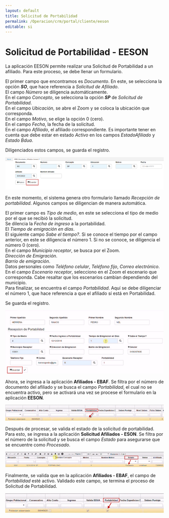 ```yaml
---
layout: default
title: Solicitud de Portabilidad
permalink: /Operacion/crm/portal/cliente/eeson
editable: si
---
```


# Solicitud de Portabilidad - EESON

La aplicación EESON permite realizar una Solicitud de Portabilidad a un afiliado.  Para este proceso, se debe llenar un formulario.  

El primer campo que encontramos es _Documento_.  En este, se selecciona la opción _**SO**_, que hace referencia a _Solicitud de Afiliado_.  
El campo _Número_ se diligencia automáticamente.  
En el campo _Concepto_, se selecciona la opción _**SP**_ de _Solicitud de Portabilidad_.  
En el campo _Ubicación_, se abre el Zoom y se coloca la ubicación que corresponda.  
En el campo _Motivo_, se elige la opción 0 (cero).  
En el campo _Fecha_, la fecha de la solicitud.  
En el campo _Afiliado_, el afiliado correspondiente.  Es importante tener en cuenta que debe estar en estado _Activo_ en los campos _EstadoAfiliado_ y _Estado Bdua_.  

Diligenciados estos campos, se guarda el registro.  

![](eeson.png)  

En este momento, el sistema genera otro formulario llamado _Recepción de portabilidad_.  Algunos campos se diligencian de manera automática.  

El primer campo es _Tipo de medio_, en este se selecciona el tipo de medio por el que se recibió la solicitud.  
Se dilencia la _Fecha de ingreso_ a la portabilidad.  
El _Tiempo de emigración en días_.  
El siguiente campo _Sabe el tiempo?_.  Si se conoce el tiempo por el campo anterior, en este se diligencia el número 1.  Si no se conoce, se diligencia el número 0 (cero).  
En el campo _Municipio receptor_, se busca por el Zoom.  
_Dirección de Emigración_.  
_Barrio de emigración_.  
Datos personales como _Teléfono celular_, _Teléfono fijo_, _Correo electrónico_.  
En el campo _Escenario receptor_, selecciono en el Zoom el escenario que corresponda.  Cabe resaltar que los escenarios cambian dependiendo del municipio.  
Para finalizar, se encuentra el campo _Portabilidad_.  Aquí se debe diligenciar el número 1, que hace referencia a que el afiliado sí está en Portabilidad.  

Se guarda el registro.  

![](eeson1.png)

Ahora, se ingresa a la aplicación **Afiliados - EBAF**.  Se filtra por el número de documento del afiliado y se busca el campo _Portabilidad_, el cual no se encuentra activo, pero se activará una vez se procese el formulario en la aplicación **EESON**.  

![](eeson2.png)  

Después de procesar, se valida el estado de la solicitud de portabilidad.  Para esto, se ingresa a la aplicación **Solicitud Afiliados - ESON**.  Se filtra por el número de la solicitud y se busca el campo _Estado_ para asegurarse que se encuentre como _Procesado_.   

![](eeson3.png)  

Finalmente, se valida que en la aplicación **Afiliados - EBAF**, el campo de _Portabilidad_ esté activo.  Validado este campo, se termina el proceso de Solicitud de Portabilidad.  

![](eeson4.png)  




